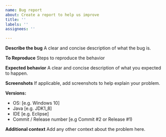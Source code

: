 ```yaml
---
name: Bug report
about: Create a report to help us improve
title: ''
labels: ''
assignees: ''

---
```


**Describe the bug**
A clear and concise description of what the bug is.

**To Reproduce**
Steps to reproduce the behavior

**Expected behavior**
A clear and concise description of what you expected to happen.

**Screenshots**
If applicable, add screenshots to help explain your problem.

**Versions:**
 - OS: [e.g. Windows 10]
 - Java [e.g. JDK1_8]
 - IDE [e.g. Eclipse]
 - Commit / Release number [e.g Commit #2 or Release #1)

**Additional context**
Add any other context about the problem here.
